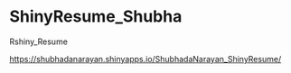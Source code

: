 # ShinyResume_Shubha
Rshiny_Resume


https://shubhadanarayan.shinyapps.io/ShubhadaNarayan_ShinyResume/
